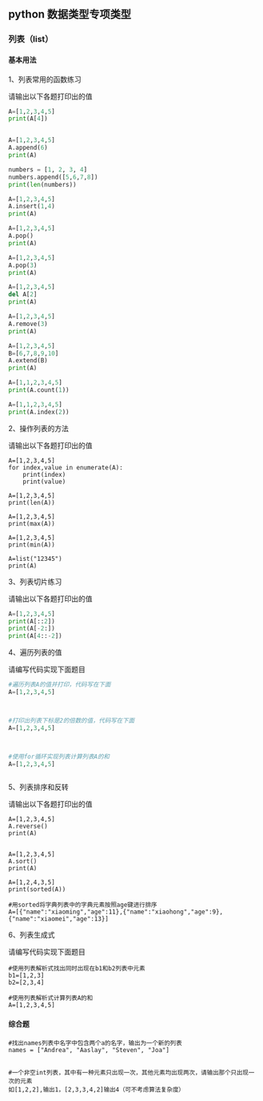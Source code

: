 ## python 数据类型专项类型

### 列表（list）

#### 基本用法

1、列表常用的函数练习

请输出以下各题打印出的值

```python
A=[1,2,3,4,5]
print(A[4])


A=[1,2,3,4,5]
A.append(6)
print(A)

numbers = [1, 2, 3, 4]
numbers.append([5,6,7,8])
print(len(numbers))

A=[1,2,3,4,5]
A.insert(1,4)
print(A)

A=[1,2,3,4,5]
A.pop()
print(A)

A=[1,2,3,4,5]
A.pop(3)
print(A)

A=[1,2,3,4,5]
del A[2]
print(A)

A=[1,2,3,4,5]
A.remove(3)
print(A)

A=[1,2,3,4,5]
B=[6,7,8,9,10]
A.extend(B)
print(A)

A=[1,1,2,3,4,5]
print(A.count(1))

A=[1,1,2,3,4,5]
print(A.index(2))
```



2、操作列表的方法

请输出以下各题打印出的值

```
A=[1,2,3,4,5]
for index,value in enumerate(A):
    print(index)
    print(value)
       
A=[1,2,3,4,5]
print(len(A))

A=[1,2,3,4,5]
print(max(A))

A=[1,2,3,4,5]
print(min(A))

A=list("12345")
print(A)
```



3、列表切片练习

请输出以下各题打印出的值

```python
A=[1,2,3,4,5]
print(A[::2])
print(A[-2:])
print(A[4::-2])
```

4、遍历列表的值

请编写代码实现下面题目

```python
#遍历列表A的值并打印，代码写在下面
A=[1,2,3,4,5]



#打印出列表下标是2的倍数的值，代码写在下面
A=[1,2,3,4,5]



#使用for循环实现列表计算列表A的和
A=[1,2,3,4,5]



```

5、列表排序和反转

请输出以下各题打印出的值

```
A=[1,2,3,4,5]
A.reverse()
print(A)


A=[1,2,3,4,5]
A.sort()
print(A)

A=[1,2,4,3,5]
print(sorted(A))

#用sorted将字典列表中的字典元素按照age键进行排序
A=[{"name":"xiaoming","age":11},{"name":"xiaohong","age":9},{"name":"xiaomei","age":13}]

```



6、列表生成式

请编写代码实现下面题目

```
#使用列表解析式找出同时出现在b1和b2列表中元素
b1=[1,2,3]
b2=[2,3,4]

#使用列表解析式计算列表A的和
A=[1,2,3,4,5]

```

#### 综合题

```
#找出names列表中名字中包含两个a的名字，输出为一个新的列表
names = ["Andrea", "Aaslay", "Steven", "Joa"]


#一个非空int列表，其中有一种元素只出现一次，其他元素均出现两次，请输出那个只出现一次的元素
如[1,2,2],输出1，[2,3,3,4,2]输出4（可不考虑算法复杂度）


```











